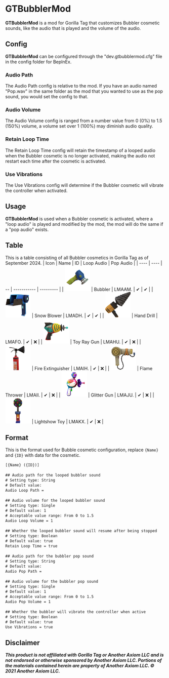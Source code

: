 # GTBubblerMod

**GTBubblerMod** is a mod for Gorilla Tag that customizes Bubbler cosmetic sounds, like the audio that is played and the volume of the audio.

## Config

**GTBubblerMod** can be configured through the "dev.gtbubblermod.cfg" file in the config folder for BepInEx.

### Audio Path

The Audio Path config is relative to the mod. If you have an audio named "Pop.wav" in the same folder as the mod that you wanted to use as the pop sound, you would set the config to that.

### Audio Volume

The Audio Volume config is ranged from a number value from 0 (0%) to 1.5 (150%) volume, a volume set over 1 (100%) may diminish audio quality.

### Retain Loop Time

The Retain Loop Time config will retain the timestamp of a looped audio when the Bubbler cosmetic is no longer activated, making the audio not restart each time after the cosmetic is activated.

### Use Vibrations

The Use Vibrations config will determine if the Bubbler cosmetic will vibrate the controller when activated.

## Usage

**GTBubblerMod** is used when a Bubbler cosmetic is activated, where a "loop audio" is played and modified by the mod, the mod will do the same if a "pop audio" exists.

## Table
This is a table consisting of all Bubbler cosmetics in Gorilla Tag as of September 2024.
| Icon | Name | ID | Loop Audio  | Pop Audio |
| ---- | ---- | -- | ----------- | --------- |
| <img src="https://github.com/developer9998/GTBubblerMod/blob/main/CosmeticSprites/bubbler.png" width=80px height=auto> | Bubbler | LMAAM. | ✔ | ✔ |
| <img src="https://github.com/developer9998/GTBubblerMod/blob/main/CosmeticSprites/SnowBlowerSprite.png" width=80px height=auto> | Snow Blower | LMADH. | ✔ | ✔ |
| <img src="https://github.com/developer9998/GTBubblerMod/blob/main/CosmeticSprites/DrillSprite.png" width=80px height=auto> | Hand Drill | LMAFO. | ✔ | ❌ |
| <img src="https://github.com/developer9998/GTBubblerMod/blob/main/CosmeticSprites/RayGunToySprite.png" width=80px height=auto> | Toy Ray Gun | LMAHU. | ✔ | ❌ |
| <img src="https://github.com/developer9998/GTBubblerMod/blob/main/CosmeticSprites/FireExtinguisherSprite.png" width=80px height=auto> | Fire Extinguisher | LMAIH. | ✔ | ❌ |
| <img src="https://github.com/developer9998/GTBubblerMod/blob/main/CosmeticSprites/FlameThrowerSprite.png" width=80px height=auto> | Flame Thrower | LMAII. | ✔ | ❌ |
| <img src="https://github.com/developer9998/GTBubblerMod/blob/main/CosmeticSprites/GunGlitterSprite.png" width=80px height=auto> | Glitter Gun | LMAJU. | ✔ | ❌ |
| <img src="https://github.com/developer9998/GTBubblerMod/blob/main/CosmeticSprites/LightShowToySprite.png" width=80px height=auto> | Lightshow Toy | LMAKX. | ✔ | ❌ |

## Format
This is the format used for Bubble cosmetic configuration, replace ``{Name}`` and ``{ID}`` with data for the cosmetic.
```
[{Name} ({ID})]

## Audio path for the looped bubbler sound
# Setting type: String
# Default value: 
Audio Loop Path = 

## Audio volume for the looped bubbler sound
# Setting type: Single
# Default value: 1
# Acceptable value range: From 0 to 1.5
Audio Loop Volume = 1

## Whether the looped bubbler sound will resume after being stopped
# Setting type: Boolean
# Default value: true
Retain Loop Time = true

## Audio path for the bubbler pop sound
# Setting type: String
# Default value: 
Audio Pop Path = 

## Audio volume for the bubbler pop sound
# Setting type: Single
# Default value: 1
# Acceptable value range: From 0 to 1.5
Audio Pop Volume = 1

## Whether the bubbler will vibrate the controller when active
# Setting type: Boolean
# Default value: true
Use Vibrations = true
```

## Disclaimer
***This product is not affiliated with Gorilla Tag or Another Axiom LLC and is not endorsed or otherwise sponsored by Another Axiom LLC. Portions of the materials contained herein are property of Another Axiom LLC. © 2021 Another Axiom LLC.***
